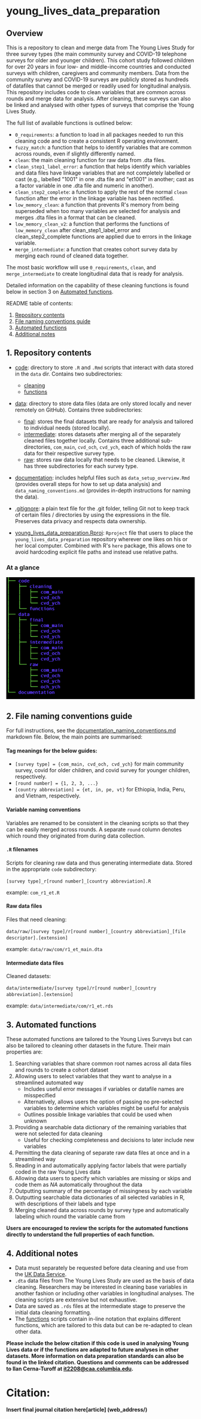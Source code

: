 # young\_lives\_data\_preparation

## Overview 
This is a repository to clean and merge data from The Young Lives Study for three survey types (the main community survey and COVID-19 telephone surveys for older and younger children). This cohort study followed children for over 20 years in four low- and middle-income countries and conducted surveys with children, caregivers and community members. Data from the community survey and COVID-19 surveys are publicly stored as hundreds of datafiles that cannot be merged or readily used for longitudinal analysis. This repository includes code to clean variables that are common across rounds and merge data for analysis. After cleaning, these surveys can also be linked and analysed with other types of surveys that comprise the Young Lives Study.

The full list of available functions is outlined below:

  * `0_requirements`: a function to load in all packages needed to run this cleaning code and to create a consistent R operating environment.
  * `fuzzy_match`: a function that helps to identify variables that are common across rounds, even if slightly differently named.
  * `clean`: the main cleaning function for raw data from .dta files.
  * `clean_step1_label_error`: a function that helps identify which variables and data files have linkage variables that are not completely labelled or cast (e.g., labelled "1001" in one .dta file and "et1001" in another; cast as a factor variable in one .dta file and numeric in another).
  * `clean_step2_complete`: a function to apply the rest of the normal `clean` function after the error in the linkage variable has been rectified.
  * `low_memory_clean`: a function that prevents R's memory from being superseded when too many variables are selected for analysis and merges .dta files in a format that can be cleaned.
  * `low_memory_clean_v2`: a function that performs the functions of `low_memory_clean` after clean_step1_label_error and clean_step2_complete functions are applied due to errors in the linkage variable.
  * `merge_intermediate`: a function that creates cohort survey data by merging each round of cleaned data together.

The most basic workflow will use `0_requirements`, `clean`, and `merge_intermediate` to create longitudinal data that is ready for analysis.

Detailed information on the capability of these cleaning functions is found below in section 3 on [Automated functions](#3-automated-functions).


README table of contents:
1. [Repository contents](#1-repository-contents)
2. [File naming conventions guide](#2-file-naming-conventions-guide)
3. [Automated functions](#3-automated-functions)
4. [Additional notes](#4-additional-notes)


## 1. Repository contents

* [code](code): directory to store `.R` and `.Rmd` scripts that interact with data stored in the `data` dir. Contains two subdirectories: 
    * [cleaning](code/cleaning)
    * [functions](code/functions)

* [data](data): directory to store data files (data are only stored locally and never remotely on GitHub). Contains three subdirectories:
    * [final](data/final): stores the final datasets that are ready for analysis and tailored to individual needs (stored locally). 
    * [intermediate](data/intermediate): stores datasets after merging all of the separately cleaned files together locally. Contains three additional sub-directories, `com_main`, `cvd_och`, `cvd_ych`, each of which holds the raw data for their respective survey type.
    * [raw](data/raw): stores raw data locally that needs to be cleaned. Likewise, it has three subdirectories for each survey type. 

* [documentation](documentation): includes helpful files such as `data_setup_overview.Rmd` (provides overall steps for how to set up data analysis) and `data_naming_conventions.md` (provides in-depth instructions for naming the data).

* [.gitignore](.gitignore): a plain text file for the .git folder, telling Git not to keep track of certain files / directories by using the expressions in the file. Preserves data privacy and respects data ownership.

* [young\_lives\_data\_preparation.Rproj](young_lives_data_preparation.Rproj): `Rproject` file that users to place the `young_lives_data_preparation` repository wherever one likes on his or her local computer. Combined with R's `here` package, this allows one to avoid hardcoding explicit file paths and instead use relative paths.

### At a glance

![directory_structure](documentation/directory_structure.png)


## 2. File naming conventions guide

For full instructions, see the [documentation\_naming_conventions.md](documentation/naming_conventions.md) markdown file. Below, the main points are summarised:

#### Tag meanings for the below guides:

* `[survey type] = {com_main, cvd_och, cvd_ych}` for main community survey, covid for older children, and covid survey for younger children, respectively.
* `[round number] = {1, 2, 3, ...}`
* `[country abbreviation] = {et, in, pe, vt}` for Ethiopia, India, Peru, and Vietnam, respectively.

#### Variable naming conventions

Variables are renamed to be consistent in the cleaning scripts so that they can be easily merged across rounds. A separate `round` column denotes which round they originated from during data collection.
 
#### `.R` filenames

Scripts for cleaning raw data and thus generating intermediate data. Stored in the appropriate `code` subdirectory:

`[survey type]_r[round number]_[country abbreviation].R`

example: `com_r1_et.R`

#### Raw data files

Files that need cleaning:

`data/raw/[survey type]/r[round number]_[country abbreviation]_[file descriptor].[extension]`

example: `data/raw/com/r1_et_main.dta`

#### Intermediate data files

Cleaned datasets:

`data/intermediate/[survey type]/r[round number]_[country abbreviation].[extension]`

example: `data/intermediate/com/r1_et.rds`


## 3. Automated functions

These automated functions are tailored to the Young Lives Surveys but can also be tailored to cleaning other datasets in the future. Their main properties are:

1. Searching variables that share common root names across all data files and rounds to create a cohort dataset
2. Allowing users to select variables that they want to analyse in a streamlined automated way 
    * Includes useful error messages if variables or datafile names are misspecified
    * Alternatively, allows users the option of passing no pre-selected variables to determine which variables might be useful for analysis
    * Outlines possible linkage variables that could be used when unknown
3. Providing a searchable data dictionary of the remaining variables that were not selected for data cleaning 
    * Useful for checking completeness and decisions to later include new variables
4. Permitting the data cleaning of separate raw data files at once and in a streamlined way
5. Reading in and automatically applying factor labels that were partially coded in the raw Young Lives data
6. Allowing data users to specify which variables are missing or skips and code them as *NA* automatically throughout the data
7. Outputting summary of the percentage of missingness by each variable
8. Outputting searchable data dictionaries of all selected variables in R, with descriptions of their labels and type
9. Merging cleaned data across rounds by survey type and automatically labeling which round the variable came from

**Users are encouraged to review the scripts for the automated functions directly to understand the full properties of each function.**


## 4. Additional notes

* Data must separately be requested before data cleaning and use from the [UK Data Service](https://beta.ukdataservice.ac.uk/datacatalogue/series/series?id=2000060).
* `.dta` data files from The Young Lives Study are used as the basis of data cleaning. Researchers may be interested in cleaning base variables in another fashion or including other variables in longitudinal analyses. The cleaning scripts are extensive but not exhaustive.
* Data are saved as `.rds` files at the intermediate stage to preserve the initial data cleaning formatting. 
* The [functions](code/functions) scripts contain in-line notation that explains different functions, which are tailored to this data but can be re-adapted to clean other data.


**Please include the below citation if this code is used in analysing Young Lives data or if the functions are adapted to future analyses in other datasets. More information on data preparation standards can also be found in the linked citation. Questions and comments can be addressed to Ilan Cerna-Turoff at it2208@caa.columbia.edu.** 

# Citation:
**Insert final journal citation here[article] (web_address/)**
